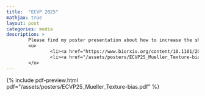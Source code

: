 ```yaml
---
title:  "ECVP 2025"
mathjax: true
layout: post
categories: media
description: >
        Please find my poster presentation about how to increase the shape bias of Convolutional Neural Networks using a toddler-development-inspired training diet here.
        <u>
                <li><a href="https://www.biorxiv.org/content/10.1101/2024.05.30.595526v2" target="_blank">Preprint (bioRxiv</a></li>
                <li><a href="/assets/posters/ECVP25_Mueller_Texture-bias.pdf" target="_blank">Download poster</a></li>
        </u>
---
```


<!-- <iframe class="pdf-preview" src="{{ '/assets/posters/ECVP25_Mueller_Texture-bias.pdf' | relative_url }}#page=1&zoom=10" width="300" height="400" style="border:1px solid #ccc;"></iframe> -->
{% include pdf-preview.html pdf="/assets/posters/ECVP25_Mueller_Texture-bias.pdf" %}
